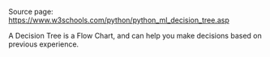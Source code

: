 Source page: https://www.w3schools.com/python/python_ml_decision_tree.asp

A Decision Tree is a Flow Chart, and can help you make decisions based on previous experience.